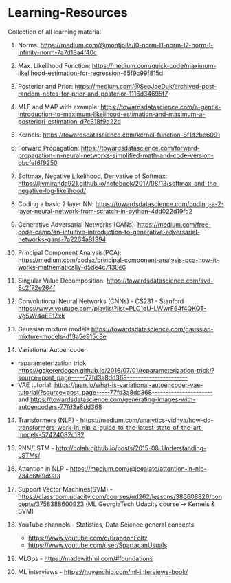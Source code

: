 # Learning-Resources
Collection of all learning material


1. Norms: https://medium.com/@montjoile/l0-norm-l1-norm-l2-norm-l-infinity-norm-7a7d18a4f40c

2. Max. Likelihood Function: https://medium.com/quick-code/maximum-likelihood-estimation-for-regression-65f9c99f815d

3. Posterior and Prior: https://medium.com/@SeoJaeDuk/archived-post-random-notes-for-prior-and-posterior-1116d34695f7

4. MLE and MAP with example:
https://towardsdatascience.com/a-gentle-introduction-to-maximum-likelihood-estimation-and-maximum-a-posteriori-estimation-d7c318f9d22d

5. Kernels: https://towardsdatascience.com/kernel-function-6f1d2be6091

6. Forward Propagation: https://towardsdatascience.com/forward-propagation-in-neural-networks-simplified-math-and-code-version-bbcfef6f9250

7. Softmax, Negative Likelihood, Derivative of Softmax: https://ljvmiranda921.github.io/notebook/2017/08/13/softmax-and-the-negative-log-likelihood/

8. Coding a basic 2 layer NN: https://towardsdatascience.com/coding-a-2-layer-neural-network-from-scratch-in-python-4dd022d19fd2

9. Generative Adversarial Networks (GANs): https://medium.com/free-code-camp/an-intuitive-introduction-to-generative-adversarial-networks-gans-7a2264a81394

10. Principal Component Analysis(PCA): https://medium.com/codex/principal-component-analysis-pca-how-it-works-mathematically-d5de4c7138e6
11. Singular Value Decomposition: https://towardsdatascience.com/svd-8c2f72e264f

11. Convolutional Neural Networks (CNNs) - CS231 - Stanford
https://www.youtube.com/playlist?list=PLC1qU-LWwrF64f4QKQT-Vg5Wr4qEE1Zxk

12. Gaussian mixture models
https://towardsdatascience.com/gaussian-mixture-models-d13a5e915c8e

13. Variational Autoencoder
 - reparameterization trick: https://gokererdogan.github.io/2016/07/01/reparameterization-trick/?source=post_page-----77fd3a8dd368----------------------
 - VAE tutorial: https://jaan.io/what-is-variational-autoencoder-vae-tutorial/?source=post_page-----77fd3a8dd368----------------------
 and
 https://towardsdatascience.com/generating-images-with-autoencoders-77fd3a8dd368
 
 14. Transformers (NLP) - https://medium.com/analytics-vidhya/how-do-transformers-work-in-nlp-a-guide-to-the-latest-state-of-the-art-models-52424082c132
 
 15. RNN/LSTM - http://colah.github.io/posts/2015-08-Understanding-LSTMs/
 
 16. Attention in NLP - https://medium.com/@joealato/attention-in-nlp-734c6fa9d983

 17. Support Vector Machines(SVM) - https://classroom.udacity.com/courses/ud262/lessons/386608826/concepts/3758388600923
     (ML GeorgiaTech Udacity course -> Kernels & SVM)
     
 18. YouTube channels - Statistics, Data Science general concepts
     - https://www.youtube.com/c/BrandonFoltz
     - https://www.youtube.com/user/SpartacanUsuals

19. MLOps - https://madewithml.com/#foundations

20. ML interviews - https://huyenchip.com/ml-interviews-book/
